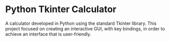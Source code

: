 # Python Tkinter Calculator

A calculator developed in Python using the standard Tkinter library. This project focused on creating an interactive GUI, with key bindings, in order to achieve an interface that is user-friendly. 


